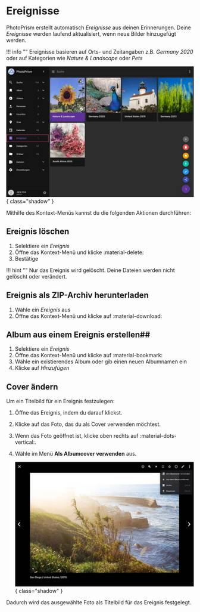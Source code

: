 # Ereignisse #

PhotoPrism erstellt automatisch *Ereignisse* aus deinen Erinnerungen. 
Deine *Ereignisse* werden laufend aktualisiert, wenn neue Bilder hinzugefügt werden.

!!! info ""
    Ereignisse basieren auf Orts- und Zeitangaben z.B. *Germany 2020* oder auf Kategorien wie *Nature & Landscape* oder *Pets*

![Screenshot](img/moments-2503-german.jpg){ class="shadow" }

Mithilfe des Kontext-Menüs kannst du die folgenden Aktionen durchführen:

## Ereignis löschen ##
1. Selektiere ein *Ereignis*
2. Öffne das Kontext-Menü und klicke :material-delete:
3. Bestätige

!!! hint ""
    Nur das Ereignis wird gelöscht. Deine Dateien werden nicht gelöscht oder verändert.

## Ereignis als ZIP-Archiv herunterladen ##
1. Wähle ein *Ereignis* aus
2. Öffne das Kontext-Menü und klicke auf :material-download:

## Album aus einem Ereignis erstellen##
1. Selektiere ein *Ereignis*
2. Öffne das Kontext-Menü und klicke auf :material-bookmark:
3. Wähle ein existierendes Album oder gib einen neuen Albumnamen ein
4. Klicke auf *Hinzufügen*

## Cover ändern ##

Um ein Titelbild für ein Ereignis festzulegen:

1. Öffne das Ereignis, indem du darauf klickst.
2. Klicke auf das Foto, das du als Cover verwenden möchtest.
3. Wenn das Foto geöffnet ist, klicke oben rechts auf :material-dots-vertical:.
4. Wähle im Menü **Als Albumcover verwenden** aus.

    ![Screenshot](img/set-cover-2504-german.jpg){ class="shadow" }

Dadurch wird das ausgewählte Foto als Titelbild für das Ereignis festgelegt.